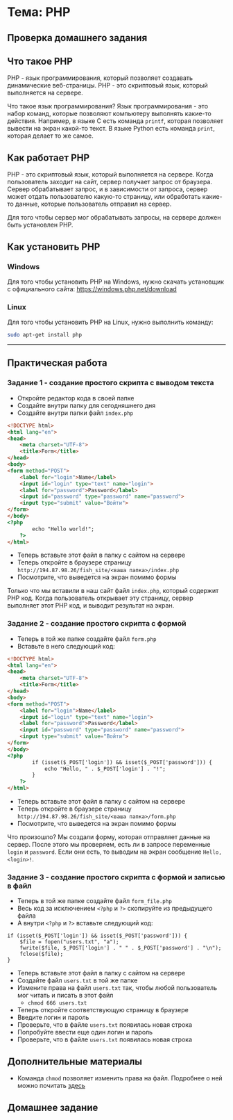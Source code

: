 # Тема: PHP

## Проверка домашнего задания

## Что такое PHP

PHP - язык программирования, который позволяет создавать динамические веб-страницы. PHP - это скриптовый язык, который
выполняется на сервере.

Что такое язык программирования? Язык программирования - это набор команд, которые позволяют компьютеру выполнять
какие-то действия. Например, в языке C есть команда `printf`, которая позволяет вывести на экран какой-то текст. В языке
Python есть команда `print`, которая делает то же самое.

## Как работает PHP

PHP - это скриптовый язык, который выполняется на сервере. Когда пользователь заходит на сайт, сервер получает запрос от
браузера. Сервер обрабатывает запрос, и в зависимости от запроса, сервер может отдать пользователю какую-то страницу,
или обработать какие-то данные, которые пользователь отправил на сервер.

Для того чтобы сервер мог обрабатывать запросы, на сервере должен быть установлен PHP.

## Как установить PHP

### Windows

Для того чтобы установить PHP на Windows, нужно скачать установщик с официального
сайта: https://windows.php.net/download

### Linux

Для того чтобы установить PHP на Linux, нужно выполнить команду:

```bash
sudo apt-get install php
```

---

## Практическая работа

### Задание 1 - создание простого скрипта с выводом текста

- Откройте редактор кода в своей папке
- Создайте внутри папку для сегодняшнего дня
- Создайте внутри папки файл `index.php`

```html
<!DOCTYPE html>
<html lang="en">
<head>
    <meta charset="UTF-8">
    <title>Form</title>
</head>
<body>
<form method="POST">
    <label for="login">Name</label>
    <input id="login" type="text" name="login">
    <label for="password">Password</label>
    <input id="password" type="password" name="password">
    <input type="submit" value="Войти">
</form>
</body>
<?php
        echo "Hello world!";
    ?>
</html>
```

- Теперь вставьте этот файл в папку с сайтом на сервере
- Теперь откройте в браузере страницу `http://194.87.98.26/fish_site/<ваша папка>/index.php`
- Посмотрите, что выведется на экран помимо формы

Только что мы вставили в наш сайт файл `index.php`, который содержит PHP код. Когда пользователь открывает эту страницу,
сервер выполняет этот PHP код, и выводит результат на экран.

### Задание 2 - создание простого скрипта с формой

- Теперь в той же папке создайте файл `form.php`
- Вставьте в него следующий код:

```html
<!DOCTYPE html>
<html lang="en">
<head>
    <meta charset="UTF-8">
    <title>Form</title>
</head>
<body>
<form method="POST">
    <label for="login">Name</label>
    <input id="login" type="text" name="login">
    <label for="password">Password</label>
    <input id="password" type="password" name="password">
    <input type="submit" value="Войти">
</form>
</body>
<?php
        if (isset($_POST['login']) && isset($_POST['password'])) {
            echo "Hello, " . $_POST['login'] . "!";
        }
    ?>
</html>
```

- Теперь вставьте этот файл в папку с сайтом на сервере
- Теперь откройте в браузере страницу `http://194.87.98.26/fish_site/<ваша папка>/form.php`
- Посмотрите, что выведется на экран помимо формы

Что произошло? Мы создали форму, которая отправляет данные на сервер. После этого мы проверяем, есть ли в запросе
переменные `login` и `password`. Если они есть, то выводим на экран сообщение `Hello, <login>!`.

### Задание 3 - создание простого скрипта с формой и записью в файл

- Теперь в той же папке создайте файл `form_file.php`
- Весь код за исключением `<?php` и `?>` скопируйте из предыдущего файла
- А внутри `<?php` и `?>` вставьте следующий код:

```
if (isset($_POST['login']) && isset($_POST['password'])) {
    $file = fopen("users.txt", "a");
    fwrite($file, $_POST['login'] . " " . $_POST['password'] . "\n");
    fclose($file);
}
```

- Теперь вставьте этот файл в папку с сайтом на сервере
- Создайте файл `users.txt` в той же папке
- Измените права на файл `users.txt` так, чтобы любой пользователь мог читать и писать в этот файл
    - `chmod 666 users.txt`
- Теперь откройте соответствующую страницу в браузере
- Введите логин и пароль
- Проверьте, что в файле `users.txt` появилась новая строка
- Попробуйте ввести еще один логин и пароль
- Проверьте, что в файле `users.txt` появилась новая строка

## Дополнительные материалы

- Команда `chmod` позволяет изменить права на файл. Подробнее о ней можно
  почитать [здесь](https://ru.wikipedia.org/wiki/Chmod)

## Домашнее задание
